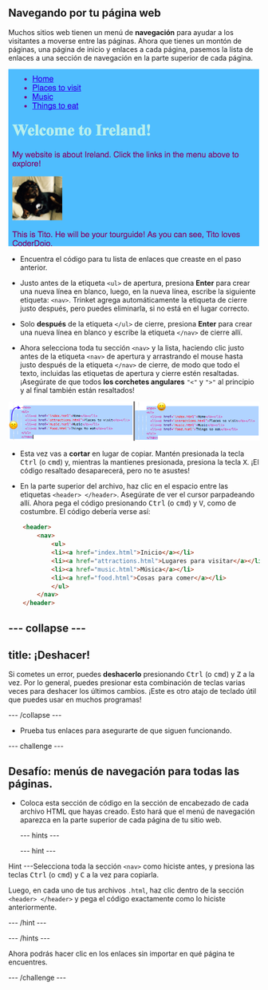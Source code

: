 ## Navegando por tu página web

Muchos sitios web tienen un menú de **navegación** para ayudar a los visitantes a moverse entre las páginas. Ahora que tienes un montón de páginas, una página de inicio y enlaces a cada página, pasemos la lista de enlaces a una sección de navegación en la parte superior de cada página.

![Ejemplo de una página web con enlaces de navegación en la parte superior](images/egNavLinksAtTop.png)

- Encuentra el código para tu lista de enlaces que creaste en el paso anterior.

- Justo antes de la etiqueta `<ul>` de apertura, presiona **Enter** para crear una nueva línea en blanco, luego, en la nueva línea, escribe la siguiente etiqueta: `<nav>`. Trinket agrega automáticamente la etiqueta de cierre justo después, pero puedes eliminarla, si no está en el lugar correcto.

- Solo **después** de la etiqueta `</ul>` de cierre, presiona **Enter** para crear una nueva línea en blanco y escribe la etiqueta `</nav>` de cierre allí.

- Ahora selecciona toda tu sección `<nav>` y la lista, haciendo clic justo antes de la etiqueta `<nav>` de apertura y arrastrando el mouse hasta justo después de la etiqueta `</nav>` de cierre, de modo que todo el texto, incluidas las etiquetas de apertura y cierre estén resaltadas. ¡Asegúrate de que todos **los corchetes angulares** `"<"` y `">"` al principio y al final también están resaltados!

![El texto de la izquierda no está completamente seleccionado mientras que el texto de la derecha lo está](images/egSelectedYayWoops.png)

- Esta vez vas a **cortar** en lugar de copiar. Mantén presionada la tecla <kbd>Ctrl</kbd> (o <kbd>cmd</kbd>) y, mientras la mantienes presionada, presiona la tecla <kbd>X</kbd>. ¡El código resaltado desaparecerá, pero no te asustes!

- En la parte superior del archivo, haz clic en el espacio entre las etiquetas `<header> </header>`. Asegúrate de ver el cursor parpadeando allí. Ahora pega el código presionando <kbd>Ctrl</kbd> (o <kbd>cmd</kbd>) y <kbd>V</kbd>, como de costumbre. El código debería verse así:

```html
    <header>
        <nav>
            <ul>
            <li><a href="index.html">Inicio</a></li>
            <li><a href="attractions.html">Lugares para visitar</a></li>
            <li><a href="music.html">Música</a></li>
            <li><a href="food.html">Cosas para comer</a></li>
            </ul>
        </nav>
    </header>
```

## \--- collapse \---

## title: ¡Deshacer!

Si cometes un error, puedes **deshacerlo** presionando <kbd>Ctrl</kbd> (o <kbd>cmd</kbd>) y <kbd>Z</kbd> a la vez. Por lo general, puedes presionar esta combinación de teclas varias veces para deshacer los últimos cambios. ¡Este es otro atajo de teclado útil que puedes usar en muchos programas!

\--- /collapse \---

- Prueba tus enlaces para asegurarte de que siguen funcionando.

\--- challenge \---

## Desafío: menús de navegación para todas las páginas.

- Coloca esta sección de código en la sección de encabezado de cada archivo HTML que hayas creado. Esto hará que el menú de navegación aparezca en la parte superior de cada página de tu sitio web.
    
    \--- hints \---
    
    \--- hint \---

Hint \---Selecciona toda la sección `<nav>` como hiciste antes, y presiona las teclas <kbd>Ctrl</kbd> (o <kbd>cmd</kbd>) y <kbd>C</kbd> a la vez para copiarla.

Luego, en cada uno de tus archivos `.html`, haz clic dentro de la sección `<header> </header>` y pega el código exactamente como lo hiciste anteriormente.

\--- /hint \---

\--- /hints \---

Ahora podrás hacer clic en los enlaces sin importar en qué página te encuentres.

\--- /challenge \---